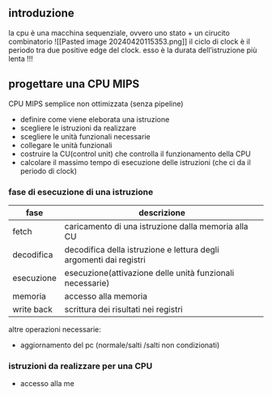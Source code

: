 ## introduzione
la cpu è una macchina sequenziale, ovvero uno stato + un cirucito combinatorio
![[Pasted image 20240420115353.png]]
il ciclo di clock è il periodo tra due positive edge del clock. esso è la durata dell’istruzione più lenta !!!
## progettare una CPU MIPS
CPU MIPS semplice non ottimizzata (senza pipeline)
- definire come viene eleborata una istruzione
- scegliere le istruzioni da realizzare
- scegliere le unità funzionali  necessarie
- collegare le unità funzionali
- costruire la CU(control unit) che controlla il funzionamento della CPU
- calcolare il massimo tempo di esecuzione delle istruzioni (che ci da il periodo di clock)

### fase di esecuzione di una istruzione

| fase       | descrizione                                                        |
| ---------- | ------------------------------------------------------------------ |
| fetch      | caricamento di una istruzione dalla memoria alla CU                |
| decodifica | decodifica della istruzione e lettura degli argomenti dai registri |
| esecuzione | esecuzione(attivazione delle unità funzionali necessarie)          |
| memoria    | accesso alla memoria                                               |
| write back | scrittura dei risultati nei registri                               |
altre operazioni necessarie:
- aggiornamento del pc (normale/salti /salti non condizionati)

### istruzioni da realizzare per una CPU
- accesso alla me
